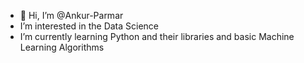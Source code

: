 - 👋 Hi, I’m @Ankur-Parmar
-  I’m interested in the Data Science 
-  I’m currently learning Python and their libraries and basic Machine Learning Algorithms 
